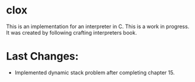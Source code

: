 # clox
This is an implementation for an interpreter in C. This is a work in progress. It was created by following crafting interpreters book. 

# Last Changes: 
- Implemented dynamic stack problem after completing chapter 15.
